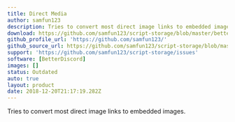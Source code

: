```yaml
---
title: Direct Media
author: samfun123
description: Tries to convert most direct image links to embedded images.
download: https://github.com/samfun123/script-storage/blob/master/betterdiscord/plugins/directMedia.plugin.js
github_profile_url: 'https://github.com/samfun123/'
github_source_url: https://github.com/samfun123/script-storage/blob/master/betterdiscord/plugins/directMedia.plugin.js
support: 'https://github.com/samfun123/script-storage/issues'
software: [BetterDiscord]
images: []
status: Outdated
auto: true
layout: product
date: 2018-12-20T21:17:19.282Z
---
```

Tries to convert most direct image links to embedded images.